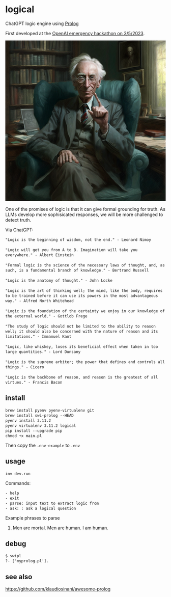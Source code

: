 # logical

ChatGPT logic engine using [Prolog](https://en.wikipedia.org/wiki/Prolog)

First developed at the [OpenAI emergency hackathon on 3/5/2023](https://twitter.com/nonmayorpete/status/1632456433102098434).

 <img alt="Bertrand Russell"   src="./russell.png" />



One of the promises of logic is that it can give formal grounding for truth.
As LLMs develop more sophisicated responses, we will be more challenged to detect truth.  

Via ChatGPT:

    "Logic is the beginning of wisdom, not the end." - Leonard Nimoy

    "Logic will get you from A to B. Imagination will take you everywhere." - Albert Einstein

    "Formal logic is the science of the necessary laws of thought, and, as such, is a fundamental branch of knowledge." - Bertrand Russell

    "Logic is the anatomy of thought." - John Locke

    "Logic is the art of thinking well; the mind, like the body, requires to be trained before it can use its powers in the most advantageous way." - Alfred North Whitehead

    "Logic is the foundation of the certainty we enjoy in our knowledge of the external world." - Gottlob Frege

    "The study of logic should not be limited to the ability to reason well; it should also be concerned with the nature of reason and its limitations." - Immanuel Kant

    "Logic, like whiskey, loses its beneficial effect when taken in too large quantities." - Lord Dunsany

    "Logic is the supreme arbiter; the power that defines and controls all things." - Cicero

    "Logic is the backbone of reason, and reason is the greatest of all virtues." - Francis Bacon



## install

    brew install pyenv pyenv-virtualenv git
    brew install swi-prolog --HEAD
    pyenv install 3.11.2
    pyenv virtualenv 3.11.2 logical
    pip install --upgrade pip
    chmod +x main.pl

Then copy the `.env-example` to `.env`

## usage

    inv dev.run

Commands:

    - help
    - exit
    - parse: input text to extract logic from
    - ask: : ask a logical question


Example phrases to parse

  1.  Men are mortal. Men are human. I am human.


## debug

    $ swipl
    ?- ['myprolog.pl'].

## see also

https://github.com/klaudiosinani/awesome-prolog
